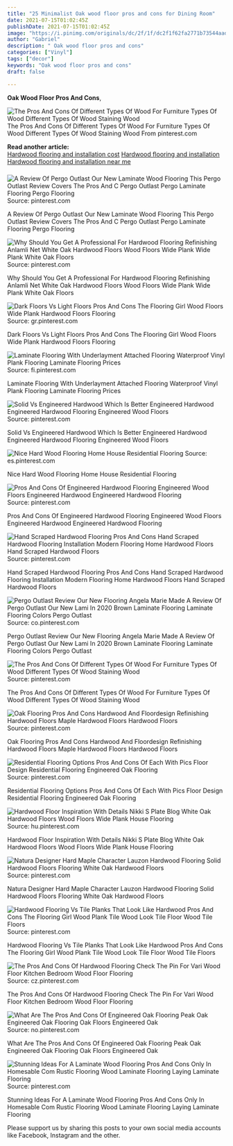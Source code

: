 ```yaml
---
title: "25 Minimalist Oak wood floor pros and cons for Dining Room"
date: 2021-07-15T01:02:45Z
publishDate: 2021-07-15T01:02:45Z
image: "https://i.pinimg.com/originals/dc/2f/1f/dc2f1f62fa2771b73544aadf5e0f4884.jpg"
author: "Gabriel"
description: " Oak wood floor pros and cons"
categories: ["Vinyl"]
tags: ["decor"]
keywords: "Oak wood floor pros and cons"
draft: false

---
```

<!-- Head tag Code -->
**Oak Wood Floor Pros And Cons**, 

![The Pros And Cons Of Different Types Of Wood For Furniture Types Of Wood Different Types Of Wood Staining Wood](https://i.pinimg.com/474x/c3/88/8f/c3888fb79946e920ac11d51cf942e5e6.jpg "The Pros And Cons Of Different Types Of Wood For Furniture Types Of Wood Different Types Of Wood Staining Wood")
The Pros And Cons Of Different Types Of Wood For Furniture Types Of Wood Different Types Of Wood Staining Wood From pinterest.com

**Read another article:**  
[Hardwood flooring and installation cost](/hardwood-flooring-and-installation-cost/)
[Hardwood flooring and installation](/hardwood-flooring-and-installation/)
[Hardwood flooring and installation near me](/hardwood-flooring-and-installation-near-me/)




### 

 


![A Review Of Pergo Outlast Our New Laminate Wood Flooring This Pergo Outlast Review Covers The Pros And C Pergo Outlast Pergo Laminate Flooring Pergo Flooring](https://i.pinimg.com/736x/eb/89/e9/eb89e97fbc37a42e403eb48c2514fd62.jpg "A Review Of Pergo Outlast Our New Laminate Wood Flooring This Pergo Outlast Review Covers The Pros And C Pergo Outlast Pergo Laminate Flooring Pergo Flooring")
Source: pinterest.com

A Review Of Pergo Outlast Our New Laminate Wood Flooring This Pergo Outlast Review Covers The Pros And C Pergo Outlast Pergo Laminate Flooring Pergo Flooring  

![Why Should You Get A Professional For Hardwood Flooring Refinishing Anlamli Net White Oak Hardwood Floors Wood Floors Wide Plank Wide Plank White Oak Floors](https://i.pinimg.com/originals/d0/0f/a5/d00fa5333f43a4853f0bd6690bd2a77f.jpg "Why Should You Get A Professional For Hardwood Flooring Refinishing Anlamli Net White Oak Hardwood Floors Wood Floors Wide Plank Wide Plank White Oak Floors")
Source: pinterest.com

Why Should You Get A Professional For Hardwood Flooring Refinishing Anlamli Net White Oak Hardwood Floors Wood Floors Wide Plank Wide Plank White Oak Floors  

![Dark Floors Vs Light Floors Pros And Cons The Flooring Girl Wood Floors Wide Plank Hardwood Floors Flooring](https://i.pinimg.com/originals/c0/f5/f7/c0f5f78ca63523c571afedf753258a5e.jpg "Dark Floors Vs Light Floors Pros And Cons The Flooring Girl Wood Floors Wide Plank Hardwood Floors Flooring")
Source: gr.pinterest.com

Dark Floors Vs Light Floors Pros And Cons The Flooring Girl Wood Floors Wide Plank Hardwood Floors Flooring  

![Laminate Flooring With Underlayment Attached Flooring Waterproof Vinyl Plank Flooring Laminate Flooring Prices](https://i.pinimg.com/originals/1e/5c/c5/1e5cc56a2effe97d8270a8106f16e7b3.jpg "Laminate Flooring With Underlayment Attached Flooring Waterproof Vinyl Plank Flooring Laminate Flooring Prices")
Source: fi.pinterest.com

Laminate Flooring With Underlayment Attached Flooring Waterproof Vinyl Plank Flooring Laminate Flooring Prices  

![Solid Vs Engineered Hardwood Which Is Better Engineered Hardwood Engineered Hardwood Flooring Engineered Wood Floors](https://i.pinimg.com/564x/dc/c5/ff/dcc5ffbb0e277f9fef55395a24d7bead.jpg "Solid Vs Engineered Hardwood Which Is Better Engineered Hardwood Engineered Hardwood Flooring Engineered Wood Floors")
Source: pinterest.com

Solid Vs Engineered Hardwood Which Is Better Engineered Hardwood Engineered Hardwood Flooring Engineered Wood Floors  

![Nice Hard Wood Flooring Home House Residential Flooring](https://i.pinimg.com/474x/90/e4/29/90e42975b3c3898f8bba99e12a2a428a--interiordesign-woods.jpg "Nice Hard Wood Flooring Home House Residential Flooring")
Source: es.pinterest.com

Nice Hard Wood Flooring Home House Residential Flooring  

![Pros And Cons Of Engineered Hardwood Flooring Engineered Wood Floors Engineered Hardwood Engineered Hardwood Flooring](https://i.pinimg.com/originals/45/1c/d9/451cd9ffcda370fc65717ef2a592a8f6.png "Pros And Cons Of Engineered Hardwood Flooring Engineered Wood Floors Engineered Hardwood Engineered Hardwood Flooring")
Source: pinterest.com

Pros And Cons Of Engineered Hardwood Flooring Engineered Wood Floors Engineered Hardwood Engineered Hardwood Flooring  

![Hand Scraped Hardwood Flooring Pros And Cons Hand Scraped Hardwood Flooring Installation Modern Flooring Home Hardwood Floors Hand Scraped Hardwood Floors](https://i.pinimg.com/originals/1c/b8/3a/1cb83ad35e7317cc1a62f0db3cd7a9ea.jpg "Hand Scraped Hardwood Flooring Pros And Cons Hand Scraped Hardwood Flooring Installation Modern Flooring Home Hardwood Floors Hand Scraped Hardwood Floors")
Source: pinterest.com

Hand Scraped Hardwood Flooring Pros And Cons Hand Scraped Hardwood Flooring Installation Modern Flooring Home Hardwood Floors Hand Scraped Hardwood Floors  

![Pergo Outlast Review Our New Flooring Angela Marie Made A Review Of Pergo Outlast Our New Lami In 2020 Brown Laminate Flooring Laminate Flooring Colors Pergo Outlast](https://i.pinimg.com/736x/45/77/54/45775486e4fd202f8de42c39932fb5a0.jpg "Pergo Outlast Review Our New Flooring Angela Marie Made A Review Of Pergo Outlast Our New Lami In 2020 Brown Laminate Flooring Laminate Flooring Colors Pergo Outlast")
Source: co.pinterest.com

Pergo Outlast Review Our New Flooring Angela Marie Made A Review Of Pergo Outlast Our New Lami In 2020 Brown Laminate Flooring Laminate Flooring Colors Pergo Outlast  

![The Pros And Cons Of Different Types Of Wood For Furniture Types Of Wood Different Types Of Wood Staining Wood](https://i.pinimg.com/474x/c3/88/8f/c3888fb79946e920ac11d51cf942e5e6.jpg "The Pros And Cons Of Different Types Of Wood For Furniture Types Of Wood Different Types Of Wood Staining Wood")
Source: pinterest.com

The Pros And Cons Of Different Types Of Wood For Furniture Types Of Wood Different Types Of Wood Staining Wood  

![Oak Flooring Pros And Cons Hardwood And Floordesign Refinishing Hardwood Floors Maple Hardwood Floors Hardwood Floors](https://i.pinimg.com/736x/be/8e/cf/be8ecf62bcee123020cf87ba6a0d54bb.jpg "Oak Flooring Pros And Cons Hardwood And Floordesign Refinishing Hardwood Floors Maple Hardwood Floors Hardwood Floors")
Source: pinterest.com

Oak Flooring Pros And Cons Hardwood And Floordesign Refinishing Hardwood Floors Maple Hardwood Floors Hardwood Floors  

![Residential Flooring Options Pros And Cons Of Each With Pics Floor Design Residential Flooring Engineered Oak Flooring](https://i.pinimg.com/originals/8e/21/1d/8e211d96618bf89571cc81190cbe6387.jpg "Residential Flooring Options Pros And Cons Of Each With Pics Floor Design Residential Flooring Engineered Oak Flooring")
Source: pinterest.com

Residential Flooring Options Pros And Cons Of Each With Pics Floor Design Residential Flooring Engineered Oak Flooring  

![Hardwood Floor Inspiration With Details Nikki S Plate Blog White Oak Hardwood Floors Wood Floors Wide Plank House Flooring](https://i.pinimg.com/564x/6d/c9/0f/6dc90fee22efce66a405e5a3d2caa2ac.jpg "Hardwood Floor Inspiration With Details Nikki S Plate Blog White Oak Hardwood Floors Wood Floors Wide Plank House Flooring")
Source: hu.pinterest.com

Hardwood Floor Inspiration With Details Nikki S Plate Blog White Oak Hardwood Floors Wood Floors Wide Plank House Flooring  

![Natura Designer Hard Maple Character Lauzon Hardwood Flooring Solid Hardwood Floors Flooring White Oak Hardwood Floors](https://i.pinimg.com/originals/7d/58/84/7d588478007d9e03fc3bec32b26fa78f.jpg "Natura Designer Hard Maple Character Lauzon Hardwood Flooring Solid Hardwood Floors Flooring White Oak Hardwood Floors")
Source: pinterest.com

Natura Designer Hard Maple Character Lauzon Hardwood Flooring Solid Hardwood Floors Flooring White Oak Hardwood Floors  

![Hardwood Flooring Vs Tile Planks That Look Like Hardwood Pros And Cons The Flooring Girl Wood Plank Tile Wood Look Tile Floor Wood Tile Floors](https://i.pinimg.com/564x/27/d2/99/27d2993e596666944b9af6478a7a9d41.jpg "Hardwood Flooring Vs Tile Planks That Look Like Hardwood Pros And Cons The Flooring Girl Wood Plank Tile Wood Look Tile Floor Wood Tile Floors")
Source: pinterest.com

Hardwood Flooring Vs Tile Planks That Look Like Hardwood Pros And Cons The Flooring Girl Wood Plank Tile Wood Look Tile Floor Wood Tile Floors  

![The Pros And Cons Of Hardwood Flooring Check The Pin For Vari Wood Floor Kitchen Bedroom Wood Floor Flooring](https://i.pinimg.com/736x/aa/27/23/aa272342eeb7aacd59921e897da022ee.jpg "The Pros And Cons Of Hardwood Flooring Check The Pin For Vari Wood Floor Kitchen Bedroom Wood Floor Flooring")
Source: cz.pinterest.com

The Pros And Cons Of Hardwood Flooring Check The Pin For Vari Wood Floor Kitchen Bedroom Wood Floor Flooring  

![What Are The Pros And Cons Of Engineered Oak Flooring Peak Oak Engineered Oak Flooring Oak Floors Engineered Oak](https://i.pinimg.com/736x/51/4e/f8/514ef85ac307e0bf75fc089abab70a9b--engineered-oak-flooring-wood-flooring.jpg "What Are The Pros And Cons Of Engineered Oak Flooring Peak Oak Engineered Oak Flooring Oak Floors Engineered Oak")
Source: no.pinterest.com

What Are The Pros And Cons Of Engineered Oak Flooring Peak Oak Engineered Oak Flooring Oak Floors Engineered Oak  

![Stunning Ideas For A Laminate Wood Flooring Pros And Cons Only In Homesable Com Rustic Flooring Wood Laminate Flooring Laying Laminate Flooring](https://i.pinimg.com/originals/dc/2f/1f/dc2f1f62fa2771b73544aadf5e0f4884.jpg "Stunning Ideas For A Laminate Wood Flooring Pros And Cons Only In Homesable Com Rustic Flooring Wood Laminate Flooring Laying Laminate Flooring")
Source: pinterest.com

Stunning Ideas For A Laminate Wood Flooring Pros And Cons Only In Homesable Com Rustic Flooring Wood Laminate Flooring Laying Laminate Flooring  

Please support us by sharing this posts to your own social media accounts like Facebook, Instagram and the other.


